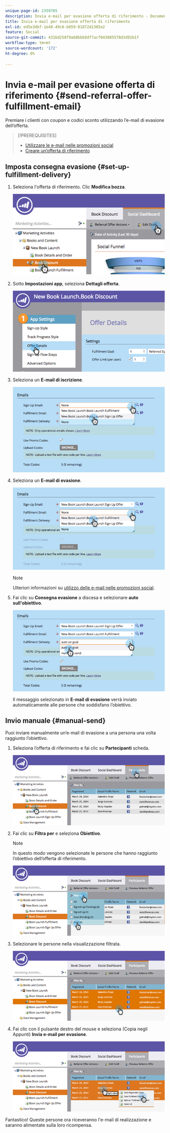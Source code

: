 ```yaml
---
unique-page-id: 2359785
description: Invia e-mail per evasione offerta di riferimento - Documenti Marketo - Documentazione del prodotto
title: Invia e-mail per evasione offerta di riferimento
exl-id: ed5e3dbf-1e48-49c6-b859-01872d1305e2
feature: Social
source-git-commit: 431bd258f9a68bbb9df7acf043085578d3d91b1f
workflow-type: tm+mt
source-wordcount: '172'
ht-degree: 0%

---
```


# Invia e-mail per evasione offerta di riferimento {#send-referral-offer-fulfillment-email}

Premiare i clienti con coupon e codici sconto utilizzando l’e-mail di evasione dell’offerta.

>[!PREREQUISITES]
>
>* [Utilizzare le e-mail nelle promozioni social](/help/marketo/product-docs/demand-generation/social/social-functions/use-emails-in-social-promotions.md)
>* [Creare un’offerta di riferimento](/help/marketo/product-docs/demand-generation/social/referral-offers/create-a-referral-offer.md)

## Imposta consegna evasione {#set-up-fulfillment-delivery}

1. Seleziona l&#39;offerta di riferimento. Clic **Modifica bozza**.

   ![](assets/image2015-4-20-16-3a3-3a14.png)

1. Sotto **Impostazioni app**, seleziona **Dettagli offerta**.

   ![](assets/image2015-4-23-12-3a53-3a16.png)

1. Seleziona un **E-mail di iscrizione**.

   ![](assets/image2015-4-23-12-3a58-3a52.png)

1. Seleziona un **E-mail di evasione**.

   ![](assets/image2015-4-23-13-3a4-3a40.png)

   >[!NOTE]
   >
   >Ulteriori informazioni su [utilizzo delle e-mail nelle promozioni social](/help/marketo/product-docs/demand-generation/social/social-functions/use-emails-in-social-promotions.md).

1. Fai clic su **Consegna evasione** a discesa e selezionare **auto sull&#39;obiettivo**.

   ![](assets/image2015-4-23-13-3a13-3a33.png)

   Il messaggio selezionato in **E-mail di evasione** verrà inviato automaticamente alle persone che soddisfano l’obiettivo.

## Invio manuale {#manual-send}

Puoi inviare manualmente un’e-mail di evasione a una persona una volta raggiunto l’obiettivo.

1. Seleziona l’offerta di riferimento e fai clic su **Partecipanti** scheda.

   ![](assets/image2015-4-20-15-3a37-3a14.png)

1. Fai clic su **Filtra per** e seleziona **Obiettivo**.

   >[!NOTE]
   >
   >In questo modo vengono selezionate le persone che hanno raggiunto l’obiettivo dell’offerta di riferimento.

   ![](assets/image2015-4-20-15-3a59-3a11.png)

1. Selezionare le persone nella visualizzazione filtrata.

   ![](assets/2015-04-23-13-08-53.png)

1. Fai clic con il pulsante destro del mouse e seleziona (Copia negli Appunti) **Invia e-mail per evasione**.

   ![](assets/2015-04-20-15-54-13.png)

Fantastico! Queste persone ora riceveranno l&#39;e-mail di realizzazione e saranno alimentate sulla loro ricompensa.
